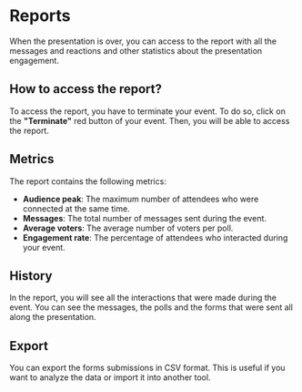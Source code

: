 # Reports

When the presentation is over, you can access to the report with all the messages and reactions and other statistics about the presentation engagement.

## How to access the report?

To access the report, you have to terminate your event. To do so, click on the **"Terminate"** red button of your event. Then, you will be able to access the report.

## Metrics

The report contains the following metrics:

- **Audience peak**: The maximum number of attendees who were connected at the same time.
- **Messages**: The total number of messages sent during the event.
- **Average voters**: The average number of voters per poll.
- **Engagement rate**: The percentage of attendees who interacted during your event.

## History

In the report, you will see all the interactions that were made during the event. You can see the messages, the polls and the forms that were sent all along the presentation.

## Export

You can export the forms submissions in CSV format. This is useful if you want to analyze the data or import it into another tool.
